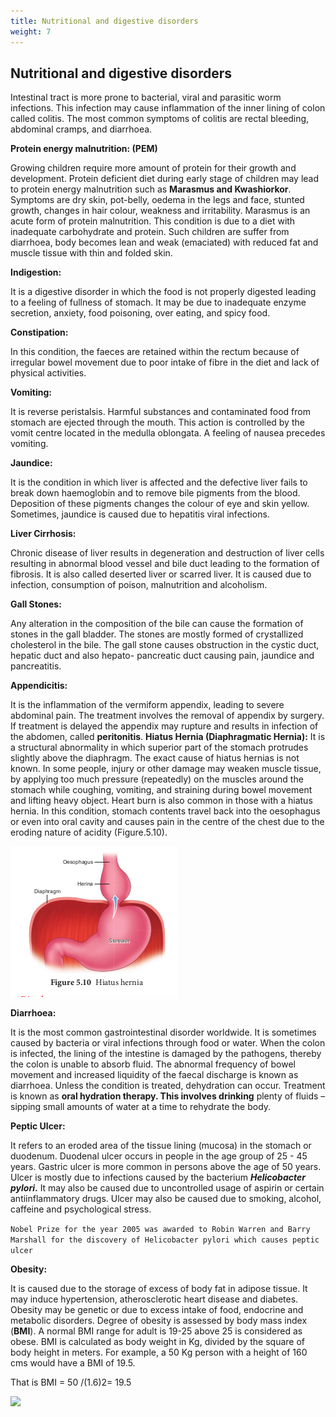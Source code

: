 ```yaml
---
title: Nutritional and digestive disorders
weight: 7
---
```



## Nutritional and digestive disorders


Intestinal tract is more prone to bacterial, viral and parasitic worm infections. This infection may cause inflammation of the inner lining of colon called colitis. The most common symptoms of colitis are rectal bleeding, abdominal cramps, and diarrhoea.

**Protein energy malnutrition: (PEM)** 

Growing children require more amount of protein for their growth and development. Protein deficient diet during early stage of children may lead to protein energy malnutrition such as **Marasmus and Kwashiorkor**. Symptoms are dry skin, pot-belly, oedema in the legs and face, stunted growth, changes in hair colour, weakness and irritability. Marasmus is an acute form of protein malnutrition. This condition is due to a diet with inadequate carbohydrate and protein. Such children are suffer from diarrhoea, body becomes lean and weak (emaciated) with reduced fat and muscle tissue with thin and folded skin. 

**Indigestion:** 

It is a digestive disorder in which the food is not properly digested leading to a feeling of fullness of stomach. It may be due to inadequate enzyme secretion, anxiety, food poisoning, over eating, and spicy food.

**Constipation:** 

In this condition, the faeces are retained within the rectum because of irregular bowel movement due to poor intake of fibre in the diet and lack of physical activities.

**Vomiting:** 

It is reverse peristalsis. Harmful substances and contaminated food from stomach are ejected through the mouth. This action is controlled by the vomit centre located in the medulla oblongata. A feeling of nausea precedes vomiting.

**Jaundice:** 

It is the condition in which liver is affected and the defective liver fails to break down haemoglobin and to remove bile pigments from the blood. Deposition of these pigments changes the colour of eye and skin yellow. Sometimes, jaundice is caused due to hepatitis viral infections.

**Liver Cirrhosis:** 

Chronic disease of liver results in degeneration and destruction of liver cells resulting in abnormal blood vessel and bile duct leading to the formation of fibrosis. It is also called deserted liver or scarred liver. It is caused due to infection, consumption of poison, malnutrition and alcoholism.

**Gall Stones:** 

Any alteration in the composition of the bile can cause the formation of stones in the gall bladder. The stones are mostly formed of crystallized cholesterol in the bile. The gall stone causes obstruction in the cystic duct, hepatic duct and also hepato- pancreatic duct causing pain, jaundice and pancreatitis.


**Appendicitis:** 

It is the inflammation of the vermiform appendix, leading to severe abdominal pain. The treatment involves the removal of appendix by surgery. If treatment is delayed the appendix may rupture and results in infection of the abdomen, called **peritonitis**. **Hiatus Hernia (Diaphragmatic Hernia):** It is a structural abnormality in which superior part of the stomach protrudes slightly above the diaphragm. The exact cause of hiatus hernias is not known. In some people, injury or other damage may weaken muscle tissue, by applying too much pressure (repeatedly) on the muscles around the stomach while coughing, vomiting, and straining during bowel movement and lifting heavy object. Heart burn is also common in those with a hiatus hernia. In this condition, stomach contents travel back into the oesophagus or even into oral cavity and causes pain in the centre of the chest due to the eroding nature of acidity (Figure.5.10).


![Hiatus hernia](/content.en/digestion-and-absorption/5.12.png)



**Diarrhoea:** 

It is the most common gastrointestinal disorder worldwide. It is sometimes caused by bacteria or viral infections through food or water. When the colon is infected, the lining of the intestine is damaged by the pathogens, thereby the colon is unable to absorb fluid. The abnormal frequency of bowel movement and increased liquidity of the faecal discharge is known as diarrhoea. Unless the condition is treated, dehydration can occur. Treatment is known as **oral hydration therapy. This involves drinking** plenty of fluids – sipping small amounts of water at a time to rehydrate the body. 


**Peptic Ulcer:** 

It refers to an eroded area of the tissue lining (mucosa) in the stomach or duodenum. Duodenal ulcer occurs in people in the age group of 25 - 45 years. Gastric ulcer is more common in persons above the age of 50 years. Ulcer is mostly due to infections caused by the bacterium **_Helicobacter pylori_.** It may also be caused due to uncontrolled usage of aspirin or certain antiinflammatory drugs. Ulcer may also be caused due to smoking, alcohol, caffeine and psychological stress.


```Nobel Prize for the year 2005 was awarded to Robin Warren and Barry Marshall for the discovery of Helicobacter pylori which causes peptic ulcer```


**Obesity:** 

It is caused due to the storage of excess of body fat in adipose tissue. It may induce hypertension, atherosclerotic heart disease and diabetes. Obesity may be genetic or due to excess intake of food, endocrine and metabolic disorders. Degree of obesity is assessed by body mass index (**BMI**). A normal BMI range for adult is 19-25 above 25 is considered as obese. BMI is calculated as body weight in Kg, divided by the square of body height in meters. For example, a 50 Kg person with a height of 160 cms would have a BMI of 19.5.

That is BMI = 50 /(1.6)2= 19.5

![](/content.en/digestion-and-absorption/5.13.png)